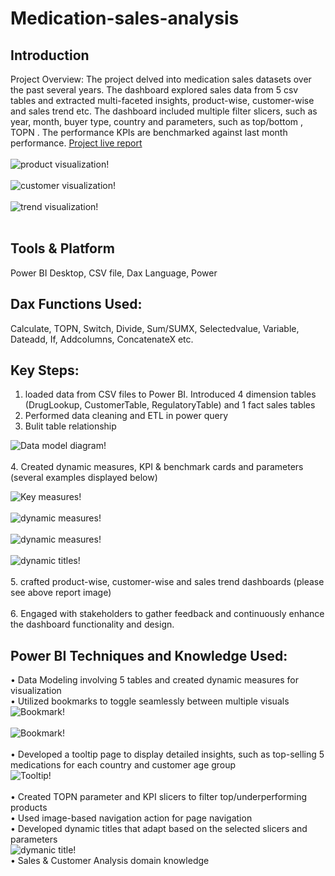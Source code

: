 # Medication-sales-analysis


## Introduction 
Project Overview: The project delved into medication sales datasets over the past several years. The dashboard explored sales data from 5 csv tables and extracted multi-faceted insights, product-wise, customer-wise and sales trend etc. The dashboard included multiple filter slicers, such as year, month, buyer type, country and parameters, such as top/bottom , TOPN . The performance KPIs are benchmarked against last month performance. [Project live report](https://app.powerbi.com/view?r=eyJrIjoiYjM1MzZlNWYtMmNjOS00N2U3LWJiODktYmVjODI5OGRjNzZhIiwidCI6ImM2ZTU0OWIzLTVmNDUtNDAzMi1hYWU5LWQ0MjQ0ZGM1YjJjNCJ9)<br><br>
![product visualization!](https://github.com/user-attachments/assets/5e5d3050-9201-4cf5-bcbc-10152abc331c)<br><br>
![customer visualization!](https://github.com/user-attachments/assets/eef85285-f925-4cbe-9863-77636f2725f3)<br><br>
![trend visualization!](https://github.com/user-attachments/assets/26e529a3-ba72-4958-8d75-f82b79de5420)<br><br>

## Tools & Platform 
Power BI Desktop, CSV file, Dax Language, Power 

## Dax Functions Used:
Calculate, TOPN, Switch, Divide, Sum/SUMX, Selectedvalue, Variable, Dateadd, If, Addcolumns, ConcatenateX etc.

## Key Steps:
1.	loaded data from CSV files to Power BI. Introduced 4 dimension tables (DrugLookup, CustomerTable, RegulatoryTable) and 1 fact sales tables
2.	Performed data cleaning and ETL in power query
3.	Bulit table relationship 
 
  ![Data model diagram!](https://github.com/user-attachments/assets/c2822d44-3a67-4b7e-b4fe-4246cfdafc19)<br><br>
4. Created dynamic measures, KPI & benchmark cards and parameters (several examples displayed below)<br>

  ![Key measures!](https://github.com/user-attachments/assets/e8cb4587-b314-40a1-8320-dfd26caa9d6f)<br><br>
  ![dynamic measures!](https://github.com/user-attachments/assets/f02d0518-de91-4166-b53f-a96697dd7319)<br><br>
  ![dynamic measures!](https://github.com/user-attachments/assets/835809ad-cfff-4626-b771-c2b499e1b9ec)<br><br> 
  ![dynamic titles!](https://github.com/user-attachments/assets/991bd613-9c21-4bd7-8d86-83fbbe6507b1)<br><br>
5. crafted product-wise, customer-wise and sales trend dashboards (please see above report image)<br><br>
6. Engaged with stakeholders to gather feedback and continuously enhance the dashboard functionality and design.



## Power BI Techniques and Knowledge Used:
• Data Modeling involving 5 tables and created dynamic measures for visualization<br>
•	Utilized bookmarks to toggle seamlessly between multiple visuals<br>
 ![Bookmark!](https://github.com/user-attachments/assets/818250b5-890f-4862-a275-2ceb2e225c03)<br><br>
 ![Bookmark!](https://github.com/user-attachments/assets/1517b6ec-2a86-4b6f-9ea0-c15bb21c5edc)<br><br>
•	Developed a tooltip page to display detailed insights, such as top-selling 5 medications for each country and customer age group<br>
 ![Tooltip!](https://github.com/user-attachments/assets/f50e352a-3aac-4f79-92d9-7044449991a0)<br><br>
•	Created TOPN parameter and KPI slicers to filter top/underperforming products <br>
• Used image-based navigation action for page navigation<br>
• Developed dynamic titles that adapt based on the selected slicers and parameters<br>
 ![dymanic title!](https://github.com/user-attachments/assets/ad03ee04-e2a9-4247-bfb7-75873add79a7)<br>
• Sales & Customer Analysis domain knowledge









